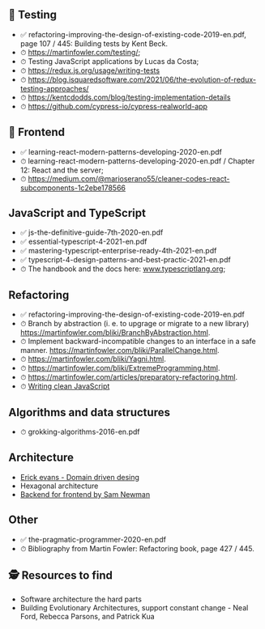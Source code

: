 ## 🧪 Testing
- ✅ refactoring-improving-the-design-of-existing-code-2019-en.pdf, page 107 / 445: Building tests by Kent Beck.
- ⏱ https://martinfowler.com/testing/;
- ⏱ Testing JavaScript applications by Lucas da Costa;
- ⏱ https://redux.js.org/usage/writing-tests
- ⏱ https://blog.isquaredsoftware.com/2021/06/the-evolution-of-redux-testing-approaches/
- ⏱ https://kentcdodds.com/blog/testing-implementation-details
- ⏱ https://github.com/cypress-io/cypress-realworld-app

## 🍹 Frontend
- ✅ learning-react-modern-patterns-developing-2020-en.pdf
- ⏱ learning-react-modern-patterns-developing-2020-en.pdf / Chapter 12: React and the server;
- ⏱ https://medium.com/@marioserano55/cleaner-codes-react-subcomponents-1c2ebe178566

## JavaScript and TypeScript
- ✅ js-the-definitive-guide-7th-2020-en.pdf
- ✅ essential-typescript-4-2021-en.pdf
- ✅ mastering-typescript-enterprise-ready-4th-2021-en.pdf
- ✅ typescript-4-design-patterns-and-best-practic-2021-en.pdf
- ⏱ The handbook and the docs here: www.typescriptlang.org;

## Refactoring
- ✅ refactoring-improving-the-design-of-existing-code-2019-en.pdf
- ⏱ Branch by abstraction (i. e. to upgrage or migrate to a new library) https://martinfowler.com/bliki/BranchByAbstraction.html.
- ⏱ Implement backward-incompatible changes to an interface in a safe manner. https://martinfowler.com/bliki/ParallelChange.html.
- ⏱ https://martinfowler.com/bliki/Yagni.html.
- ⏱ https://martinfowler.com/bliki/ExtremeProgramming.html.
- ⏱ https://martinfowler.com/articles/preparatory-refactoring.html.
- ⏱ [Writing clean JavaScript](https://medium.com/geekculture/writing-clean-javascript-es6-edition-834e83abc746)

## Algorithms and data structures
- ⏱ grokking-algorithms-2016-en.pdf

## Architecture
- [Erick evans - Domain driven desing](https://books.google.ge/books?id=hHBf4YxMnWMC&printsec=copyright&redir_esc=y#v=onepage&q&f=false)
- Hexagonal architecture
- [Backend for frontend by Sam Newman](https://samnewman.io/patterns/architectural/bff/)

## Other
- ✅ the-pragmatic-programmer-2020-en.pdf
- ⏱ Bibliography from Martin Fowler: Refactoring book, page 427 / 445.

## 🕵 Resources to find
- Software architecture the hard parts
- Building Evolutionary Architectures, support constant change - Neal Ford, Rebecca Parsons, and Patrick Kua

